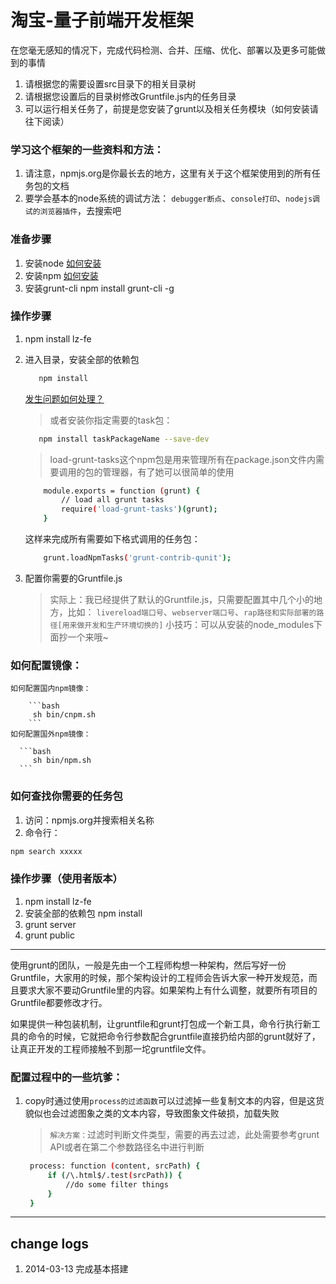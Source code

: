 淘宝-量子前端开发框架
=====================================================
在您毫无感知的情况下，完成代码检测、合并、压缩、优化、部署以及更多可能做到的事情

1. 请根据您的需要设置src目录下的相关目录树
2. 请根据您设置后的目录树修改Gruntfile.js内的任务目录
3. 可以运行相关任务了，前提是您安装了grunt以及相关任务模块（如何安装请往下阅读）

### 学习这个框架的一些资料和方法：

1. 请注意，npmjs.org是你最长去的地方，这里有关于这个框架使用到的所有任务包的文档
1. 要学会基本的node系统的调试方法：
`debugger断点`、`console打印`、`nodejs调试的浏览器插件`，去搜索吧

### 准备步骤

1. 安装node
   [如何安装](http://nodejs.org/)
1. 安装npm
    [如何安装](http://npmjs.org/)
1. 安装grunt-cli
    npm install grunt-cli -g

### 操作步骤

1. npm install lz-fe
1. 进入目录，安装全部的依赖包
   ```bash
      npm install
   ```
    [发生问题如何处理？](http://edui.alibaba-inc.com)
    > 或者安装你指定需要的task包：
      ```bash
         npm install taskPackageName --save-dev
      ```
    > load-grunt-tasks这个npm包是用来管理所有在package.json文件内需要调用的包的管理器，有了她可以很简单的使用
    ```bash
        module.exports = function (grunt) {
            // load all grunt tasks
            require('load-grunt-tasks')(grunt);
        }
    ```
    这样来完成所有需要如下格式调用的任务包：
    ```bash
        grunt.loadNpmTasks('grunt-contrib-qunit');
    ```
    
1. 配置你需要的Gruntfile.js
    > 实际上：我已经提供了默认的Gruntfile.js，只需要配置其中几个小的地方，比如：
        `livereload端口号`、`webserver端口号`、`rap路径和实际部署的路径[用来做开发和生产环境切换的]`
    > 小技巧：可以从安装的node_modules下面抄一个来哦~

### 如何配置镜像：

    如何配置国内npm镜像：
    
        ```bash
         sh bin/cnpm.sh
        ```
    如何配置国外npm镜像：
    
      ```bash
         sh bin/npm.sh
      ```
### 如何查找你需要的任务包

1. 访问：npmjs.org并搜索相关名称
1. 命令行：
```bash
npm search xxxxx
```
### 操作步骤（使用者版本）
1. npm install lz-fe
1. 安装全部的依赖包 npm install
1. grunt server
1. grunt public

* * *
使用grunt的团队，一般是先由一个工程师构想一种架构，然后写好一份Gruntfile，大家用的时候，那个架构设计的工程师会告诉大家一种开发规范，而且要求大家不要动Gruntfile里的内容。如果架构上有什么调整，就要所有项目的Gruntfile都要修改才行。

如果提供一种包装机制，让gruntfile和grunt打包成一个新工具，命令行执行新工具的命令的时候，它就把命令行参数配合gruntfile直接扔给内部的grunt就好了，让真正开发的工程师接触不到那一坨gruntfile文件。

### 配置过程中的一些坑爹：
1. copy时通过使用`process的过滤函数`可以过滤掉一些复制文本的内容，但是这货貌似也会过滤图象之类的文本内容，导致图象文件破损，加载失败
    > `解决方案：`过滤时判断文件类型，需要的再去过滤，此处需要参考grunt API或者在第二个参数路径名中进行判断
    
   ```bash
    process: function (content, srcPath) {
        if (/\.html$/.test(srcPath)) {
            //do some filter things
        }
    }
   ```


*****************************************
## change logs
1. 2014-03-13
    完成基本搭建
